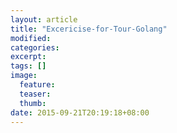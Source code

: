 ```yaml
---
layout: article
title: "Excericise-for-Tour-Golang"
modified:
categories: 
excerpt:
tags: []
image:
  feature:
  teaser:
  thumb:
date: 2015-09-21T20:19:18+08:00
---
```


